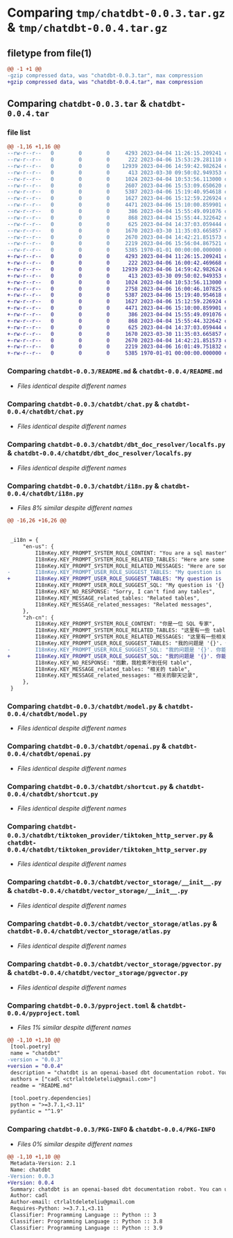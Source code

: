 # Comparing `tmp/chatdbt-0.0.3.tar.gz` & `tmp/chatdbt-0.0.4.tar.gz`

## filetype from file(1)

```diff
@@ -1 +1 @@
-gzip compressed data, was "chatdbt-0.0.3.tar", max compression
+gzip compressed data, was "chatdbt-0.0.4.tar", max compression
```

## Comparing `chatdbt-0.0.3.tar` & `chatdbt-0.0.4.tar`

### file list

```diff
@@ -1,16 +1,16 @@
--rw-r--r--   0        0        0     4293 2023-04-04 11:26:15.209241 chatdbt-0.0.3/README.md
--rw-r--r--   0        0        0      222 2023-04-06 15:53:29.281110 chatdbt-0.0.3/chatdbt/__init__.py
--rw-r--r--   0        0        0    12939 2023-04-06 14:59:42.982624 chatdbt-0.0.3/chatdbt/chat.py
--rw-r--r--   0        0        0      413 2023-03-30 09:50:02.949353 chatdbt-0.0.3/chatdbt/dbt_doc_resolver/__init__.py
--rw-r--r--   0        0        0     1024 2023-04-04 10:53:56.113000 chatdbt-0.0.3/chatdbt/dbt_doc_resolver/localfs.py
--rw-r--r--   0        0        0     2607 2023-04-06 15:53:09.650620 chatdbt-0.0.3/chatdbt/i18n.py
--rw-r--r--   0        0        0     5387 2023-04-06 15:19:40.954618 chatdbt-0.0.3/chatdbt/model.py
--rw-r--r--   0        0        0     1627 2023-04-06 15:12:59.226924 chatdbt-0.0.3/chatdbt/openai.py
--rw-r--r--   0        0        0     4471 2023-04-06 15:10:00.859901 chatdbt-0.0.3/chatdbt/shortcut.py
--rw-r--r--   0        0        0      386 2023-04-04 15:55:49.091076 chatdbt-0.0.3/chatdbt/tiktoken_provider/__init__.py
--rw-r--r--   0        0        0      868 2023-04-04 15:55:44.322642 chatdbt-0.0.3/chatdbt/tiktoken_provider/tiktoken_http_server.py
--rw-r--r--   0        0        0      625 2023-04-04 14:37:03.059444 chatdbt-0.0.3/chatdbt/vector_storage/__init__.py
--rw-r--r--   0        0        0     1670 2023-03-30 11:35:03.665857 chatdbt-0.0.3/chatdbt/vector_storage/atlas.py
--rw-r--r--   0        0        0     2670 2023-04-04 14:42:21.851573 chatdbt-0.0.3/chatdbt/vector_storage/pgvector.py
--rw-r--r--   0        0        0     2219 2023-04-06 15:56:04.867521 chatdbt-0.0.3/pyproject.toml
--rw-r--r--   0        0        0     5385 1970-01-01 00:00:00.000000 chatdbt-0.0.3/PKG-INFO
+-rw-r--r--   0        0        0     4293 2023-04-04 11:26:15.209241 chatdbt-0.0.4/README.md
+-rw-r--r--   0        0        0      222 2023-04-06 16:00:42.469668 chatdbt-0.0.4/chatdbt/__init__.py
+-rw-r--r--   0        0        0    12939 2023-04-06 14:59:42.982624 chatdbt-0.0.4/chatdbt/chat.py
+-rw-r--r--   0        0        0      413 2023-03-30 09:50:02.949353 chatdbt-0.0.4/chatdbt/dbt_doc_resolver/__init__.py
+-rw-r--r--   0        0        0     1024 2023-04-04 10:53:56.113000 chatdbt-0.0.4/chatdbt/dbt_doc_resolver/localfs.py
+-rw-r--r--   0        0        0     2758 2023-04-06 16:00:46.107825 chatdbt-0.0.4/chatdbt/i18n.py
+-rw-r--r--   0        0        0     5387 2023-04-06 15:19:40.954618 chatdbt-0.0.4/chatdbt/model.py
+-rw-r--r--   0        0        0     1627 2023-04-06 15:12:59.226924 chatdbt-0.0.4/chatdbt/openai.py
+-rw-r--r--   0        0        0     4471 2023-04-06 15:10:00.859901 chatdbt-0.0.4/chatdbt/shortcut.py
+-rw-r--r--   0        0        0      386 2023-04-04 15:55:49.091076 chatdbt-0.0.4/chatdbt/tiktoken_provider/__init__.py
+-rw-r--r--   0        0        0      868 2023-04-04 15:55:44.322642 chatdbt-0.0.4/chatdbt/tiktoken_provider/tiktoken_http_server.py
+-rw-r--r--   0        0        0      625 2023-04-04 14:37:03.059444 chatdbt-0.0.4/chatdbt/vector_storage/__init__.py
+-rw-r--r--   0        0        0     1670 2023-03-30 11:35:03.665857 chatdbt-0.0.4/chatdbt/vector_storage/atlas.py
+-rw-r--r--   0        0        0     2670 2023-04-04 14:42:21.851573 chatdbt-0.0.4/chatdbt/vector_storage/pgvector.py
+-rw-r--r--   0        0        0     2219 2023-04-06 16:01:49.751832 chatdbt-0.0.4/pyproject.toml
+-rw-r--r--   0        0        0     5385 1970-01-01 00:00:00.000000 chatdbt-0.0.4/PKG-INFO
```

### Comparing `chatdbt-0.0.3/README.md` & `chatdbt-0.0.4/README.md`

 * *Files identical despite different names*

### Comparing `chatdbt-0.0.3/chatdbt/chat.py` & `chatdbt-0.0.4/chatdbt/chat.py`

 * *Files identical despite different names*

### Comparing `chatdbt-0.0.3/chatdbt/dbt_doc_resolver/localfs.py` & `chatdbt-0.0.4/chatdbt/dbt_doc_resolver/localfs.py`

 * *Files identical despite different names*

### Comparing `chatdbt-0.0.3/chatdbt/i18n.py` & `chatdbt-0.0.4/chatdbt/i18n.py`

 * *Files 8% similar despite different names*

```diff
@@ -16,26 +16,26 @@
 
 
 _i18n = {
     "en-us": {
         I18nKey.KEY_PROMPT_SYSTEM_ROLE_CONTENT: "You are a sql master",
         I18nKey.KEY_PROMPT_SYSTEM_ROLE_RELATED_TABLES: "Here are some tables with description: {}",
         I18nKey.KEY_PROMPT_SYSTEM_ROLE_RELATED_MESSAGES: "Here are some related chat messages: {}",
-        I18nKey.KEY_PROMPT_USER_ROLE_SUGGEST_TABLES: "My question is '{}'. Can you tell me which table in ({}) I should use? why?",
+        I18nKey.KEY_PROMPT_USER_ROLE_SUGGEST_TABLES: "My question is '{}'. Can you tell me which table in ({}) I should use(Please select from the table provided above or from the table listed in depends_on)? why?",
         I18nKey.KEY_PROMPT_USER_ROLE_SUGGEST_SQL: "My question is '{}'. Can you tell me which table in ({}) I should use(Please select from the table provided above or from the table listed in depends_on)? why? Can you write a sql to complete my question based on this table?",
         I18nKey.KEY_NO_RESPONSE: "Sorry, I can't find any tables",
         I18nKey.KEY_MESSAGE_related_tables: "Related tables",
         I18nKey.KEY_MESSAGE_related_messages: "Related messages",
     },
     "zh-cn": {
         I18nKey.KEY_PROMPT_SYSTEM_ROLE_CONTENT: "你是一位 SQL 专家",
         I18nKey.KEY_PROMPT_SYSTEM_ROLE_RELATED_TABLES: "这里有一些 table 的描述: {}",
         I18nKey.KEY_PROMPT_SYSTEM_ROLE_RELATED_MESSAGES: "这里有一些相关的聊天记录: {}",
         I18nKey.KEY_PROMPT_USER_ROLE_SUGGEST_TABLES: "我的问题是 '{}'. 你能告诉我我应该使用哪个 table 吗(请从上面提供的 table 或 depends_on 中的 table 中选取)? 为什么?",
-        I18nKey.KEY_PROMPT_USER_ROLE_SUGGEST_SQL: "我的问题是 '{}'. 你能告诉我我应该使用哪个 table 吗? 为什么? 你能基于这个 table ，写一段 sql 来完成我的问题吗？",
+        I18nKey.KEY_PROMPT_USER_ROLE_SUGGEST_SQL: "我的问题是 '{}'. 你能告诉我我应该使用哪个 table 吗(请从上面提供的 table 或 depends_on 中的 table 中选取)? 为什么? 你能基于这个 table ，写一段 sql 来完成我的问题吗？",
         I18nKey.KEY_NO_RESPONSE: "抱歉，我检索不到任何 table",
         I18nKey.KEY_MESSAGE_related_tables: "相关的 table",
         I18nKey.KEY_MESSAGE_related_messages: "相关的聊天记录",
     },
 }
```

### Comparing `chatdbt-0.0.3/chatdbt/model.py` & `chatdbt-0.0.4/chatdbt/model.py`

 * *Files identical despite different names*

### Comparing `chatdbt-0.0.3/chatdbt/openai.py` & `chatdbt-0.0.4/chatdbt/openai.py`

 * *Files identical despite different names*

### Comparing `chatdbt-0.0.3/chatdbt/shortcut.py` & `chatdbt-0.0.4/chatdbt/shortcut.py`

 * *Files identical despite different names*

### Comparing `chatdbt-0.0.3/chatdbt/tiktoken_provider/tiktoken_http_server.py` & `chatdbt-0.0.4/chatdbt/tiktoken_provider/tiktoken_http_server.py`

 * *Files identical despite different names*

### Comparing `chatdbt-0.0.3/chatdbt/vector_storage/__init__.py` & `chatdbt-0.0.4/chatdbt/vector_storage/__init__.py`

 * *Files identical despite different names*

### Comparing `chatdbt-0.0.3/chatdbt/vector_storage/atlas.py` & `chatdbt-0.0.4/chatdbt/vector_storage/atlas.py`

 * *Files identical despite different names*

### Comparing `chatdbt-0.0.3/chatdbt/vector_storage/pgvector.py` & `chatdbt-0.0.4/chatdbt/vector_storage/pgvector.py`

 * *Files identical despite different names*

### Comparing `chatdbt-0.0.3/pyproject.toml` & `chatdbt-0.0.4/pyproject.toml`

 * *Files 1% similar despite different names*

```diff
@@ -1,10 +1,10 @@
 [tool.poetry]
 name = "chatdbt"
-version = "0.0.3"
+version = "0.0.4"
 description = "chatdbt is an openai-based dbt documentation robot. You can use natural language to describe your data query requirements to the robot, and chatdbt will help you select the dbt model you need, or generate sql responses based on these dbt models to meet your need"
 authors = ["cadl <ctrlaltdeleteliu@gmail.com>"]
 readme = "README.md"
 
 [tool.poetry.dependencies]
 python = ">=3.7.1,<3.11"
 pydantic = "^1.9"
```

### Comparing `chatdbt-0.0.3/PKG-INFO` & `chatdbt-0.0.4/PKG-INFO`

 * *Files 0% similar despite different names*

```diff
@@ -1,10 +1,10 @@
 Metadata-Version: 2.1
 Name: chatdbt
-Version: 0.0.3
+Version: 0.0.4
 Summary: chatdbt is an openai-based dbt documentation robot. You can use natural language to describe your data query requirements to the robot, and chatdbt will help you select the dbt model you need, or generate sql responses based on these dbt models to meet your need
 Author: cadl
 Author-email: ctrlaltdeleteliu@gmail.com
 Requires-Python: >=3.7.1,<3.11
 Classifier: Programming Language :: Python :: 3
 Classifier: Programming Language :: Python :: 3.8
 Classifier: Programming Language :: Python :: 3.9
```


